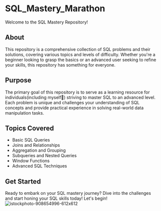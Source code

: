# SQL_Mastery_Marathon

Welcome to the SQL Mastery Repository!

## About
This repository is a comprehensive collection of SQL problems and their solutions, covering various topics and levels of difficulty. Whether you're a beginner looking to grasp the basics or an advanced user seeking to refine your skills, this repository has something for everyone.

## Purpose
The primary goal of this repository is to serve as a learning resource for individuals(including myself🧑) striving to master SQL to an advanced level. Each problem is unique and challenges your understanding of SQL concepts and provide practical experience in solving real-world data manipulation tasks.

## Topics Covered
- Basic SQL Queries
- Joins and Relationships
- Aggregation and Grouping
- Subqueries and Nested Queries
- Window Functions
- Advanced SQL Techniques

## Get Started
Ready to embark on your SQL mastery journey? Dive into the challenges and start honing your SQL skills today! Let's begin!
![istockphoto-908654996-612x612](https://github.com/HeatTransfer/SQL_Mastery_Marathon/assets/53636141/45f2b75c-3adc-457e-93d4-8ddf8fc6663d)


